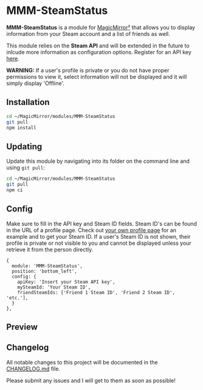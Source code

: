 # MMM-SteamStatus

**MMM-SteamStatus** is a module for [MagicMirror²](https://github.com/MagicMirrorOrg/MagicMirror) that allows you to display information from your Steam account and a list of friends as well.

This module relies on the **Steam API** and will be extended in the future to inlcude more information as configuration options. Register for an API key [here](https://steamcommunity.com/dev/apikey).

**WARNING:** If a user's profile is private or you do not have proper permissions to view it, select information will not be displayed and it will simply display 'Offline'.

## Installation

```bash
cd ~/MagicMirror/modules/MMM-SteamStatus
git pull
npm install
```

## Updating

Update this module by navigating into its folder on the command line and using `git pull`:

```bash
cd ~/MagicMirror/modules/MMM-SteamStatus
git pull
npm ci
```

## Config

Make sure to fill in the API key and Steam ID fields. Steam ID's can be found in the URL of a profile page. Check out [your own profile page](https://steamcommunity.com/my/) for an example and to get your Steam ID. If a user's Steam ID is not shown, their profile is private or not visible to you and cannot be displayed unless your retrieve it from the person directly.

```
{
  module: 'MMM-SteamStatus',
  position: 'bottom_left',
  config: {
    apiKey: 'Insert your Steam API key',
    mySteamId: 'Your Steam ID',
    friendSteamIds: ['Friend 1 Steam ID', 'Friend 2 Steam ID', 'etc.'],
  }
},
```

## Preview

## Changelog

All notable changes to this project will be documented in the [CHANGELOG.md](CHANGELOG.md) file.

Please submit any issues and I will get to them as soon as possible!
